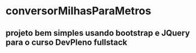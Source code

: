 # conversorMilhasParaMetros
## projeto bem simples usando bootstrap e JQuery para o curso DevPleno fullstack 

